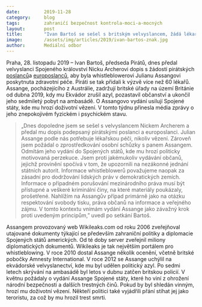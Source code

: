 ```yaml
---
date:         2019-11-28
category:     blog
tags:         zahraničí bezpečnost kontrola-moci-a-mocných
layout:       post
title:        "Ivan Bartoš se sešel s britským velvyslancem, žádá lékařskou péči pro Juliana Assange"
image:        /assets/img/articles/2019/ivan-bartos-znak.jpg
author:       Mediální odbor
---
```



Praha, 28. listopadu 2019 – Ivan Bartoš, předseda Pirátů, dnes předal velvyslanci Spojeného království Nicku Archerovi dopis s žádostí pirátských [poslanců](https://www.pirati.cz/assets/pdf/assange-dopis.pdf)a [europoslanců](https://www.pirati.cz/assets/pdf/assange-letter.pdf), aby byla whistleblowerovi Julianu Assangovi poskytnuta zdravotní péče. Piráti se tak přidali k výzvě více než 60 lékařů. Assange, pocházejícího z Austrálie, zadržují britské úřady na území Británie od dubna 2019, kdy mu Ekvádor zrušil azyl, pozastavil občanství a ukončil jeho sedmiletý pobyt na ambasádě. O Assangovo vydání usilují Spojené státy, kde mu hrozí doživotní vězení. V tomto týdnu přinesla média zprávy o jeho znepokojivém fyzickém i psychickém stavu.

> „Dnes dopoledne jsem se sešel s velvyslancem Nickem Archerem a předal mu dopis podepsaný pirátskými poslanci a europoslanci. Julian Assange podle nás potřebuje lékařskou péči, nikoliv vězení. Zároveň jsem požádal o zprostředkování osobní schůzky s panem Assangem. Odmítám jeho vydání do Spojených států, kde mu hrozí politicky motivovaná perzekuce. Jsem proti jakémukoliv vydávání občanů, jejichž provinění spočívá v tom, že upozornili na nezákonné jednání státních autorit. Informace whistleblowerů považujeme naopak za zásadní pro dodržování lidských práv v demokratických zemích. Informace o případném porušování mezinárodního práva musí být přístupné a veškeré kriminální činy, na které materiály poukázaly, prošetřené. Nahlížím na Assangův případ primárně jako na otázku respektování svobody tisku, práva občanů na informace a veřejného zájmu. V tomto kontextu vnímám vydání Assange jako závažný krok proti uvedeným principům,” uvedl po setkání Bartoš.

Assangem provozovaný web Wikileaks.com od roku 2006 zveřejňoval utajované dokumenty týkající se především zahraniční politiky a diplomacie Spojených států amerických. Od té doby server zveřejnil miliony diplomatických dokumentů. Wikileaks je tak největším portálem pro whistleblowing. V roce 2010 dostal Assange několik ocenění, včetně britské pobočky Amnesty International. V roce 2012 se Assange uchýlil na ekvádorské velvyslanectví, kde mu byl udělen politický azyl. Po sedmi letech skrývání na ambasádě byl letos v dubnu zatčen britskou policií. V květnu požádaly o vydání Assange Spojené státy, které ho viní z ohrožení národní bezpečnosti a dalších trestných činů. Pokud by byl shledán vinným, hrozí mu doživotní vězení. Někteří politici také vyjádřili přání stíhat jej jako teroristu, za což by mu hrozil trest smrti.
